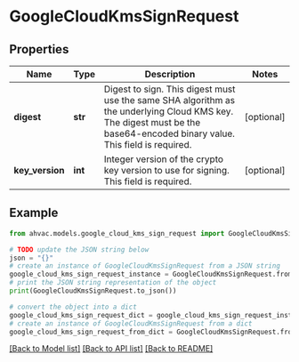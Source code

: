 # GoogleCloudKmsSignRequest


## Properties

Name | Type | Description | Notes
------------ | ------------- | ------------- | -------------
**digest** | **str** | Digest to sign. This digest must use the same SHA algorithm as the underlying Cloud KMS key. The digest must be the base64-encoded binary value. This field is required. | [optional] 
**key_version** | **int** | Integer version of the crypto key version to use for signing. This field is required. | [optional] 

## Example

```python
from ahvac.models.google_cloud_kms_sign_request import GoogleCloudKmsSignRequest

# TODO update the JSON string below
json = "{}"
# create an instance of GoogleCloudKmsSignRequest from a JSON string
google_cloud_kms_sign_request_instance = GoogleCloudKmsSignRequest.from_json(json)
# print the JSON string representation of the object
print(GoogleCloudKmsSignRequest.to_json())

# convert the object into a dict
google_cloud_kms_sign_request_dict = google_cloud_kms_sign_request_instance.to_dict()
# create an instance of GoogleCloudKmsSignRequest from a dict
google_cloud_kms_sign_request_from_dict = GoogleCloudKmsSignRequest.from_dict(google_cloud_kms_sign_request_dict)
```
[[Back to Model list]](../README.md#documentation-for-models) [[Back to API list]](../README.md#documentation-for-api-endpoints) [[Back to README]](../README.md)


